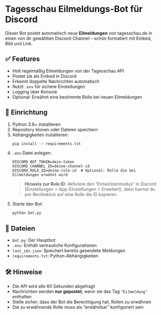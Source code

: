 # Tagesschau Eilmeldungs-Bot für Discord

Dieser Bot postet automatisch neue **Eilmeldungen** von tagesschau.de in einen von dir gewählten Discord-Channel – schön formatiert mit Embed, Bild und Link.

## ✅ Features
- Holt regelmäßig Eilmeldungen von der Tagesschau API
- Postet sie als Embed in Discord
- Erkennt doppelte Nachrichten automatisch
- Nutzt `.env` für sichere Einstellungen
- Logging über Konsole
- Optional: Erwähnt eine bestimmte Rolle bei neuen Eilmeldungen

## 🔧 Einrichtung

1. Python 3.9+ installieren
2. Repository klonen oder Dateien speichern
3. Abhängigkeiten installieren:
   ```bash
   pip install -r requirements.txt
   ```
4. `.env` Datei anlegen:
   ```env
   DISCORD_BOT_TOKEN=dein-token
   DISCORD_CHANNEL_ID=deine-channel-id
   DISCORD_ROLE_ID=deine-role-id  # Optional: Rolle die bei Eilmeldungen erwähnt wird
   ```
   > **Hinweis zur Role ID**: Aktiviere den "Entwicklermodus" in Discord (Einstellungen > App-Einstellungen > Erweitert), dann kannst du per Rechtsklick auf eine Rolle die ID kopieren.
5. Starte den Bot:
   ```bash
   python bot.py
   ```

## 📂 Dateien
- `bot.py`: Der Hauptbot
- `.env`: Enthält vertrauliche Konfigurationen
- `last_ids.json`: Speichert bereits gesendete Meldungen
- `requirements.txt`: Python-Abhängigkeiten

## 🛠 Hinweise
- Die API wird alle 60 Sekunden abgefragt
- Nachrichten werden **nur gepostet**, wenn sie das Tag `"Eilmeldung"` enthalten
- Stelle sicher, dass der Bot die Berechtigung hat, Rollen zu erwähnen
- Die zu erwähnende Rolle muss als "erwähnbar" konfiguriert sein
